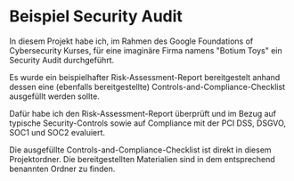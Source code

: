 # Beispiel Security Audit

In diesem Projekt habe ich, im Rahmen des Google Foundations of Cybersecurity Kurses, für eine imaginäre Firma namens "Botium Toys" ein Security Audit durchgeführt.

Es wurde ein beispielhafter Risk-Assessment-Report bereitgestelt anhand dessen eine (ebenfalls bereitgestellte) Controls-and-Compliance-Checklist ausgefüllt werden sollte.

Dafür habe ich den Risk-Assessment-Report überprüft und im Bezug auf typische Security-Controls sowie auf Compliance mit der PCI DSS, DSGVO, SOC1 und SOC2 evaluiert.

Die ausgefüllte Controls-and-Compliance-Checklist ist direkt in diesem Projektordner.
Die bereitgestellten Materialien sind in dem entsprechend benannten Ordner zu finden.
